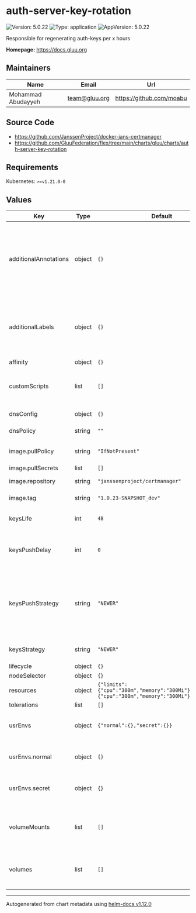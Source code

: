 # auth-server-key-rotation

![Version: 5.0.22](https://img.shields.io/badge/Version-5.0.22-informational?style=flat-square) ![Type: application](https://img.shields.io/badge/Type-application-informational?style=flat-square) ![AppVersion: 5.0.22](https://img.shields.io/badge/AppVersion-5.0.22-informational?style=flat-square)

Responsible for regenerating auth-keys per x hours

**Homepage:** <https://docs.gluu.org>

## Maintainers

| Name | Email | Url |
| ---- | ------ | --- |
| Mohammad Abudayyeh | <team@gluu.org> | <https://github.com/moabu> |

## Source Code

* <https://github.com/JanssenProject/docker-jans-certmanager>
* <https://github.com/GluuFederation/flex/tree/main/charts/gluu/charts/auth-server-key-rotation>

## Requirements

Kubernetes: `>=v1.21.0-0`

## Values

| Key | Type | Default | Description |
|-----|------|---------|-------------|
| additionalAnnotations | object | `{}` | Additional annotations that will be added across all resources  in the format of {cert-manager.io/issuer: "letsencrypt-prod"}. key app is taken |
| additionalLabels | object | `{}` | Additional labels that will be added across all resources definitions in the format of {mylabel: "myapp"} |
| affinity | object | `{}` |  |
| customScripts | list | `[]` | Add custom scripts that have been mounted to run before the entrypoint. |
| dnsConfig | object | `{}` | Add custom dns config |
| dnsPolicy | string | `""` | Add custom dns policy |
| image.pullPolicy | string | `"IfNotPresent"` | Image pullPolicy to use for deploying. |
| image.pullSecrets | list | `[]` | Image Pull Secrets |
| image.repository | string | `"janssenproject/certmanager"` | Image  to use for deploying. |
| image.tag | string | `"1.0.23-SNAPSHOT_dev"` | Image  tag to use for deploying. |
| keysLife | int | `48` | Auth server key rotation keys life in hours |
| keysPushDelay | int | `0` | Delay (in seconds) before pushing private keys to Auth server |
| keysPushStrategy | string | `"NEWER"` | Set key selection strategy after pushing private keys to Auth server (only takes effect when keysPushDelay value is greater than 0) |
| keysStrategy | string | `"NEWER"` | Set key selection strategy used by Auth server |
| lifecycle | object | `{}` |  |
| nodeSelector | object | `{}` |  |
| resources | object | `{"limits":{"cpu":"300m","memory":"300Mi"},"requests":{"cpu":"300m","memory":"300Mi"}}` | Resource specs. |
| tolerations | list | `[]` |  |
| usrEnvs | object | `{"normal":{},"secret":{}}` | Add custom normal and secret envs to the service |
| usrEnvs.normal | object | `{}` | Add custom normal envs to the service variable1: value1 |
| usrEnvs.secret | object | `{}` | Add custom secret envs to the service variable1: value1 |
| volumeMounts | list | `[]` | Configure any additional volumesMounts that need to be attached to the containers |
| volumes | list | `[]` | Configure any additional volumes that need to be attached to the pod |

----------------------------------------------
Autogenerated from chart metadata using [helm-docs v1.12.0](https://github.com/norwoodj/helm-docs/releases/v1.12.0)
